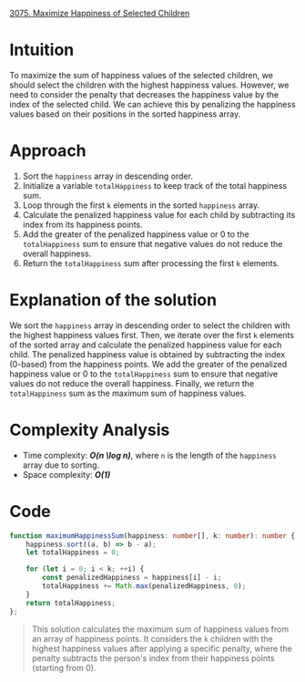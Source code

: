 [3075. Maximize Happiness of Selected Children](https://leetcode.com/problems/maximize-happiness-of-selected-children/)

# Intuition
To maximize the sum of happiness values of the selected children, we should select the children with the highest happiness values. However, we need to consider the penalty that decreases the happiness value by the index of the selected child. We can achieve this by penalizing the happiness values based on their positions in the sorted happiness array.

# Approach
1. Sort the `happiness` array in descending order.
2. Initialize a variable `totalHappiness` to keep track of the total happiness sum.
3. Loop through the first `k` elements in the sorted `happiness` array.
4. Calculate the penalized happiness value for each child by subtracting its index from its happiness points.
5. Add the greater of the penalized happiness value or 0 to the `totalHappiness` sum to ensure that negative values do not reduce the overall happiness.
6. Return the `totalHappiness` sum after processing the first `k` elements.

# Explanation of the solution
We sort the `happiness` array in descending order to select the children with the highest happiness values first. Then, we iterate over the first `k` elements of the sorted array and calculate the penalized happiness value for each child. The penalized happiness value is obtained by subtracting the index (0-based) from the happiness points. We add the greater of the penalized happiness value or 0 to the `totalHappiness` sum to ensure that negative values do not reduce the overall happiness. Finally, we return the `totalHappiness` sum as the maximum sum of happiness values.

# Complexity Analysis
- Time complexity: ***O(n \log n)***, where `n` is the length of the `happiness` array due to sorting.
- Space complexity: ***O(1)***

# Code

```typescript
function maximumHappinessSum(happiness: number[], k: number): number {
    happiness.sort((a, b) => b - a);
    let totalHappiness = 0;

    for (let i = 0; i < k; ++i) {
        const penalizedHappiness = happiness[i] - i;
        totalHappiness += Math.max(penalizedHappiness, 0);
    }
    return totalHappiness;
};

```

> This solution calculates the maximum sum of happiness values from an array of happiness points. It considers the `k` children with the highest happiness values after applying a specific penalty, where the penalty subtracts the person's index from their happiness points (starting from 0).